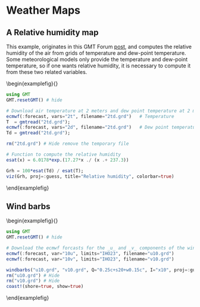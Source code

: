 # Weather Maps


## A Relative humidity map

This example, originates in this GMT Forum [post](https://forum.generic-mapping-tools.org/t/examples-showing-the-usage-of-grdmath/5977),
and computes the relative humidity of the air from grids of temperature and dew-point temperature.
Some meteorological models only provide the temperature and dew-point temperature, so if one wants
relative humidity, it is necessary to compute it from these two related variables.

\begin{examplefig}{}
```julia
using GMT
GMT.resetGMT() # hide

# Download air temperature at 2 meters and dew point temperature at 2 meters
ecmwf(:forecast, vars="2t", filename="2td.grd")   # Temperature
T  = gmtread("2td.grd");
ecmwf(:forecast, vars="2d", filename="2td.grd")   # Dew point temperature
Td = gmtread("2td.grd");

rm("2td.grd") # Hide remove the temporary file

# Function to compute the relative humidity
esat(x) = 6.0178*exp.(17.27*x ./ (x .+ 237.3))

Grh = 100*esat(Td) / esat(T);
viz(Grh, proj=:guess, title="Relative humidity", colorbar=true)
```
\end{examplefig}

##  Wind barbs

\begin{examplefig}{}
```julia
using GMT
GMT.resetGMT() # hide

# Download the ecmwf forcasts for the _u_ and _v_ components of the wind at 10 meters above the surface
ecmwf(:forecast, var="10u", limits="IHO23", filename="u10.grd")
ecmwf(:forecast, var="10v", limits="IHO23", filename="v10.grd")

windbarbs("u10.grd", "v10.grd", Q="0.25c+s20+w0.15c", I="x10", proj=:guess)
rm("u10.grd") # Hide
rm("v10.grd") # Hide
coast!(shore=true, show=true)
```
\end{examplefig}
